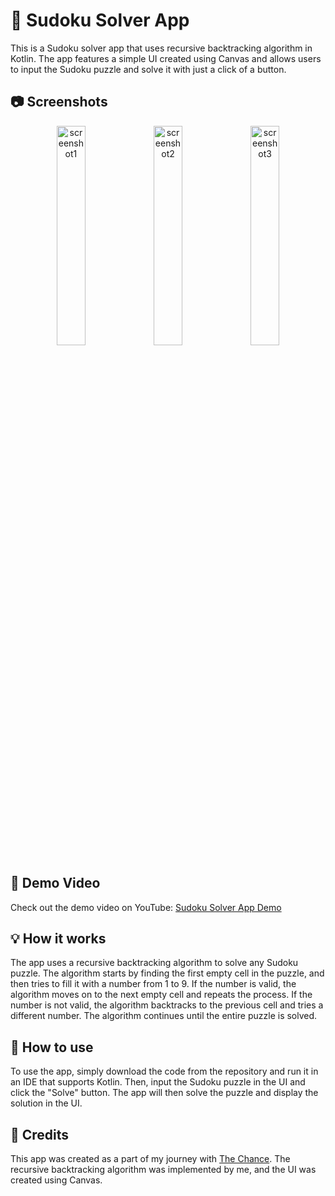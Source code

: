 # 🎲 Sudoku Solver App

This is a Sudoku solver app that uses recursive backtracking algorithm in Kotlin. The app features a simple UI created using Canvas and allows users to input the Sudoku puzzle and solve it with just a click of a button.

## 📷 Screenshots
<p align="center">
  <img src="https://user-images.githubusercontent.com/64174395/225012216-22713163-1470-4c6b-b2bf-78eed593a02e.png" alt="screenshot1" width="30%"/>
  <img src="https://user-images.githubusercontent.com/64174395/225012258-e4ed2993-5b0d-43fd-9a47-0b195be92a1c.png" alt="screenshot2" width="30%"/>
  <img src="https://user-images.githubusercontent.com/64174395/225012332-bccb2ade-ca99-4f03-9973-781b348020ac.png" alt="screenshot3" width="30%"/>
</p>

## 🎥 Demo Video

Check out the demo video on YouTube: [Sudoku Solver App Demo](https://youtube.com/shorts/xworGlGfcUY?feature=share)

## 💡 How it works

The app uses a recursive backtracking algorithm to solve any Sudoku puzzle. The algorithm starts by finding the first empty cell in the puzzle, and then tries to fill it with a number from 1 to 9. If the number is valid, the algorithm moves on to the next empty cell and repeats the process. If the number is not valid, the algorithm backtracks to the previous cell and tries a different number. The algorithm continues until the entire puzzle is solved.

## 🚀 How to use

To use the app, simply download the code from the repository and run it in an IDE that supports Kotlin. Then, input the Sudoku puzzle in the UI and click the "Solve" button. The app will then solve the puzzle and display the solution in the UI.

## 🙏 Credits

This app was created as a part of my journey with [The Chance](https://github.com/TheChance101). The recursive backtracking algorithm was implemented by me, and the UI was created using Canvas.
